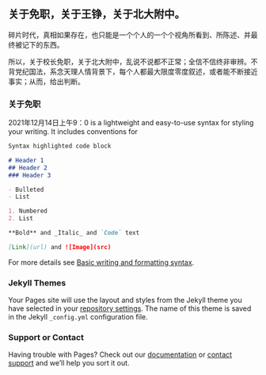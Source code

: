 ## 关于免职，关于王铮，关于北大附中。

碎片时代，真相如果存在，也只能是一个个人的一个个视角所看到、所陈述、并最终被记下的东西。

所以，关于校长免职，关于北大附中，乱说不说都不正常；全信不信终非审辨。不背党纪国法，系念天理人情背景下，每个人都最大限度零度叙述，或者能不断接近事实；从而，给出判断。

### 关于免职

2021年12月14日上午9：0
is a lightweight and easy-to-use syntax for styling your writing. It includes conventions for

```markdown
Syntax highlighted code block

# Header 1
## Header 2
### Header 3

- Bulleted
- List

1. Numbered
2. List

**Bold** and _Italic_ and `Code` text

[Link](url) and ![Image](src)
```

For more details see [Basic writing and formatting syntax](https://docs.github.com/en/github/writing-on-github/getting-started-with-writing-and-formatting-on-github/basic-writing-and-formatting-syntax).

### Jekyll Themes

Your Pages site will use the layout and styles from the Jekyll theme you have selected in your [repository settings](https://github.com/suenyu/2021/settings/pages). The name of this theme is saved in the Jekyll `_config.yml` configuration file.

### Support or Contact

Having trouble with Pages? Check out our [documentation](https://docs.github.com/categories/github-pages-basics/) or [contact support](https://support.github.com/contact) and we’ll help you sort it out.
